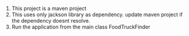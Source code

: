  1. This project is a maven project
 2. This uses only jackson library as dependency. update maven project if the dependency doesnt resolve.
 3. Run the application from the main class FoodTruckFinder
